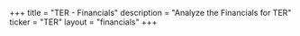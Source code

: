+++
title = "TER - Financials"
description = "Analyze the Financials for TER"
ticker = "TER"
layout = "financials"
+++

